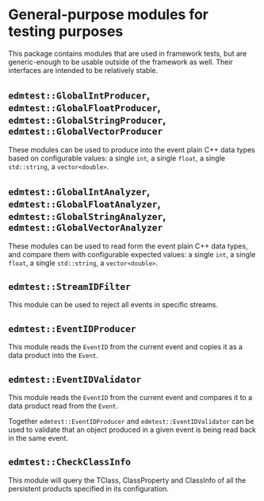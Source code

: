 # General-purpose modules for testing purposes

This package contains modules that are used in framework tests, but
are generic-enough to be usable outside of the framework as well.
Their interfaces are intended to be relatively stable.

## `edmtest::GlobalIntProducer`, `edmtest::GlobalFloatProducer`, `edmtest::GlobalStringProducer`, `edmtest::GlobalVectorProducer`

These modules can be used to produce into the event plain C++ data types based
on configurable values: a single `int`, a single `float`, a single `std::string`,
a `vector<double>`.


## `edmtest::GlobalIntAnalyzer`, `edmtest::GlobalFloatAnalyzer`, `edmtest::GlobalStringAnalyzer`, `edmtest::GlobalVectorAnalyzer`

These modules can be used to read form the event plain C++ data types, and
compare them with configurable expected values: a single `int`, a single `float`,
a single `std::string`, a `vector<double>`.


## `edmtest::StreamIDFilter`

This module can be used to reject all events in specific streams.


## `edmtest::EventIDProducer`

This module reads the `EventID` from the current event and copies it as a data
product into the `Event`.


## `edmtest::EventIDValidator`

This module reads the `EventID` from the current event and compares it to a data
product read from the `Event`.

Together `edmtest::EventIDProducer` and `edmtest::EventIDValidator` can be used
to validate that an object produced in a given event is being read back in the
same event.


## `edmtest::CheckClassInfo`

This module will query the TClass, ClassProperty and ClassInfo of all the
persistent products specified in its configuration.
